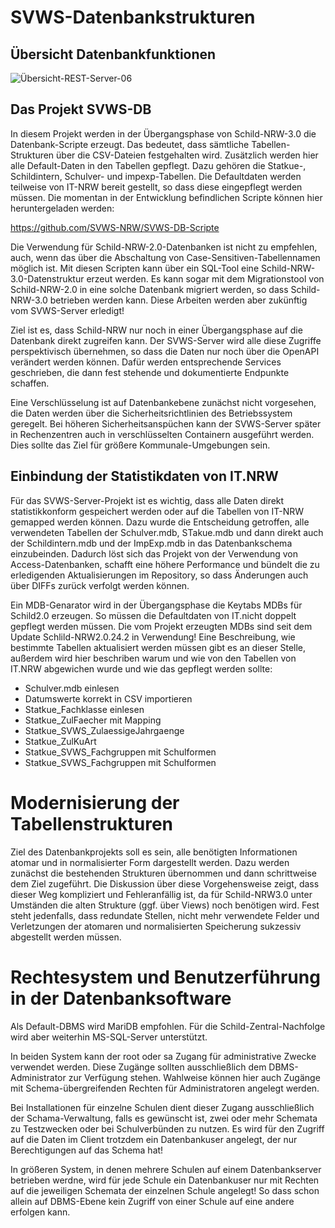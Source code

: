 # SVWS-Datenbankstrukturen

## Übersicht Datenbankfunktionen

![Übersicht-REST-Server-06](graphics/Übersicht-REST-Server-06.png)

## Das Projekt SVWS-DB
In diesem Projekt werden in der Übergangsphase von Schild-NRW-3.0 die Datenbank-Scripte erzeugt. Das bedeutet, dass sämtliche Tabellen-Strukturen über die CSV-Dateien festgehalten wird.
Zusätzlich werden hier alle Default-Daten in den Tabellen gepflegt. Dazu gehören die Statkue-, Schildintern, Schulver- und impexp-Tabellen. Die Defaultdaten werden teilweise von IT-NRW bereit gestellt, so dass diese eingepflegt werden müssen.
Die momentan in der Entwicklung befindlichen Scripte können hier heruntergeladen werden:

https://github.com/SVWS-NRW/SVWS-DB-Scripte

Die Verwendung für Schild-NRW-2.0-Datenbanken ist nicht zu empfehlen, auch, wenn das über die Abschaltung von Case-Sensitiven-Tabellennamen möglich ist.
Mit diesen Scripten kann über ein SQL-Tool eine Schild-NRW-3.0-Datenstruktur erzeut werden. Es kann sogar mit dem Migrationstool von Schild-NRW-2.0 in eine solche Datenbank migriert werden, so dass Schild-NRW-3.0 betrieben werden kann.
Diese Arbeiten werden aber zukünftig vom SVWS-Server erledigt!

Ziel ist es, dass Schild-NRW nur noch in einer Übergangsphase auf die Datenbank direkt zugreifen kann. Der SVWS-Server wird alle diese Zugriffe perspektivisch übernehmen, so dass die Daten nur noch über die OpenAPI verändert werden können. Dafür werden entsprechende Services geschrieben, die dann fest stehende und dokumentierte Endpunkte schaffen.

Eine Verschlüsselung ist auf Datenbankebene zunächst nicht vorgesehen, die Daten werden über die Sicherheitsrichtlinien des Betriebssystem geregelt. Bei höheren Sicherheitsanspüchen kann der SVWS-Server später in Rechenzentren auch in verschlüsselten Containern ausgeführt werden. Dies sollte das Ziel für größere Kommunale-Umgebungen sein.

## Einbindung der Statistikdaten von IT.NRW
Für das SVWS-Server-Projekt ist es wichtig, dass alle Daten direkt statistikkonform gespeichert werden oder auf die Tabellen von IT-NRW gemapped werden können.
Dazu wurde die Entscheidung getroffen, alle verwendeten Tabellen der Schulver.mdb, STakue.mdb und dann direkt auch der Schildintern.mdb und der ImpExp.mdb in das Datenbankschema einzubeinden.
Dadurch löst sich das Projekt von der Verwendung von Access-Datenbanken, schafft eine höhere Performance und bündelt die zu erledigenden Aktualisierungen im Repository, so dass Änderungen auch über DIFFs zurück verfolgt werden können.

Ein MDB-Genarator wird in der Übergangsphase die Keytabs MDBs für Schild2.0 erzeugen. So müssen die Defaultdaten von IT.nicht doppelt gepflegt werden müssen. Die vom Projekt erzeugten MDBs sind seit dem Update Schlild-NRW2.0.24.2 in Verwendung!
Eine Beschreibung, wie bestimmte Tabellen aktualisiert werden müssen gibt es an dieser Stelle, außerdem wird hier beschriben warum und wie von den Tabellen von IT.NRW abgewichen wurde und wie das gepflegt werden sollte:

+ Schulver.mdb einlesen
+ Datumswerte korrekt in CSV importieren
+ Statkue_Fachklasse einlesen
+ Statkue_ZulFaecher mit Mapping
+ Statkue_SVWS_ZulaessigeJahrgaenge
+ Statkue_ZulKuArt
+ Statkue_SVWS_Fachgruppen mit Schulformen
+ Statkue_SVWS_Fachgruppen mit Schulformen


# Modernisierung der Tabellenstrukturen
Ziel des Datenbankprojekts soll es sein, alle benötigten Informationen atomar und in normalisierter Form dargestellt werden.
Dazu werden zunächst die bestehenden Strukturen übernommen und dann schrittweise dem Ziel zugeführt. Die Diskussion über diese Vorgehensweise zeigt, dass dieser Weg kompliziert und Fehleranfällig ist, da für Schild-NRW3.0 unter Umständen die alten Strukture (ggf. über Views) noch benötigen wird.
Fest steht jedenfalls, dass redundate Stellen, nicht mehr verwendete Felder und Verletzungen der atomaren und normalisierten Speicherung sukzessiv abgestellt werden müssen.


# Rechtesystem und Benutzerführung in der Datenbanksoftware
Als Default-DBMS wird MariDB empfohlen. Für die Schild-Zentral-Nachfolge wird aber weiterhin MS-SQL-Server unterstützt.

In beiden System kann der root oder sa Zugang für administrative Zwecke verwendet werden. Diese Zugänge sollten ausschließlich dem DBMS-Administrator zur Verfügung stehen. Wahlweise können hier auch Zugänge mit Schema-übergreifenden Rechten für Administratoren angelegt werden.

Bei Installationen für einzelne Schulen dient dieser Zugang ausschließlich der Schama-Verwaltung, falls es gewünscht ist, zwei oder mehr Schemata zu Testzwecken oder bei Schulverbünden zu nutzen. Es wird für den Zugriff auf die Daten im Client trotzdem ein Datenbankuser angelegt, der nur Berechtigungen auf das Schema hat!

In größeren System, in denen mehrere Schulen auf einem Datenbankserver betrieben werdne, wird für jede Schule ein Datenbankuser nur mit Rechten auf die jeweiligen Schemata der einzelnen Schule angelegt! So dass schon allein auf DBMS-Ebene kein Zugriff von einer Schule auf eine andere erfolgen kann.


